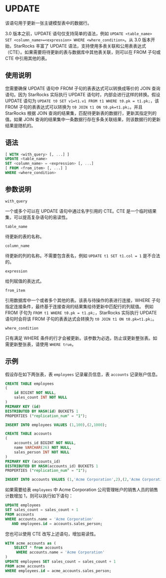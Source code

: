 # UPDATE

该语句用于更新一张主键模型表中的数据行。

3.0 版本之前，UPDATE 语句仅支持简单的语法，例如 `UPDATE <table_name> SET <column_name>=<expression> WHERE <where_condition>`。从 3.0 版本开始，StarRocks 丰富了 UPDATE 语法，支持使用多表关联和公用表表达式（CTE）。如果需要将待更新的表与数据库中其他表关联，则可以在 FROM 子句或 CTE 中引用其他的表。

## 使用说明

您需要确保 UPDATE 语句中 FROM 子句的表表达式可以转换成等价的 JOIN 查询语句。因为 StarRocks 实际执行 UPDATE 语句时，内部会进行这样的转换。假设 UPDATE 语句为 `UPDATE t0 SET v1=t1.v1 FROM t1 WHERE t0.pk = t1.pk;`，该 FROM 子句的表表达式可以转换为 `t0 JOIN t1 ON t0.pk=t1.pk;`。并且 StarRocks 根据 JOIN 查询的结果集，匹配待更新表的数据行，更新其指定列的值。如果 JOIN 查询的结果集中一条数据行存在多条关联结果，则该数据行的更新结果是随机的。

## 语法

```SQL
[ WITH <with_query> [, ...] ]
UPDATE <table_name>
SET <column_name> = <expression> [, ...]
[ FROM <from_item> [, ...] ]
WHERE <where_condition>
```

## 参数说明

`with_query`

一个或多个可以在 UPDATE 语句中通过名字引用的 CTE。CTE 是一个临时结果集，可以提高复杂语句的易读性。

`table_name`

待更新的表的名称。

`column_name`

待更新的列的名称。不需要包含表名，例如 `UPDATE t1 SET t1.col = 1` 是不合法的。

`expression`

给列赋值的表达式。

`from_item`

引用数据库中一个或者多个其他的表。该表与待操作的表进行连接，WHERE 子句指定连接条件，最终基于连接查询的结果集给待更新中匹配行的列赋值。 例如 FROM 子句为 `FROM t1 WHERE t0.pk = t1.pk;`，StarRocks 实际执行 UPDATE 语句时会将该 FROM 子句的表表达式会转换为 `t0 JOIN t1 ON t0.pk=t1.pk;`。

`where_condition`

只有满足 WHERE 条件的行才会被更新。该参数为必选，防止误更新整张表。如需更新整张表，请使用 `WHERE true`。

## 示例

假设存在如下两张表，表 `employees` 记录雇员信息，表 `accounts` 记录账户信息。

```SQL
CREATE TABLE employees
(
    id BIGINT NOT NULL,
    sales_count INT NOT NULL
) 
PRIMARY KEY (id)
DISTRIBUTED BY HASH(id) BUCKETS 1
PROPERTIES ("replication_num" = "1");

INSERT INTO employees VALUES (1,100),(2,1000);

CREATE TABLE accounts 
(
    accounts_id BIGINT NOT NULL,
    name VARCHAR(26) NOT NULL,
    sales_person INT NOT NULL
) 
PRIMARY KEY (accounts_id)
DISTRIBUTED BY HASH(accounts_id) BUCKETS 1
PROPERTIES ("replication_num" = "1");

INSERT INTO accounts VALUES (1,'Acme Corporation',2),(2,'Acme Corporation',3),(3,'Corporation',3);
```

如果需要给表 `employees` 中 Acme Corporation 公司管理帐户的销售人员的销售计数增加 1，则可以执行如下语句：

```SQL
UPDATE employees
SET sales_count = sales_count + 1
FROM accounts
WHERE accounts.name = 'Acme Corporation'
   AND employees.id = accounts.sales_person;
```

您也可以使用 CTE 改写上述语句，增加易读性。

```SQL
WITH acme_accounts as (
    SELECT * from accounts
     WHERE accounts.name = 'Acme Corporation'
)
UPDATE employees SET sales_count = sales_count + 1
FROM acme_accounts
WHERE employees.id = acme_accounts.sales_person;
```
